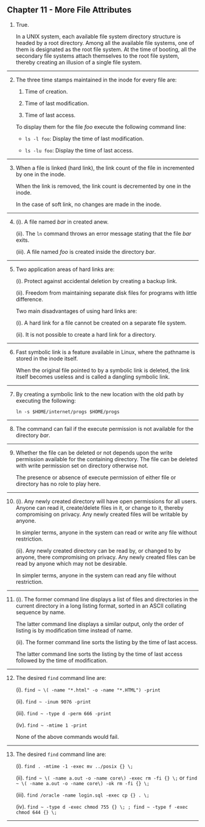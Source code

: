 ##  Chapter 11 - More File Attributes

01. True.

    In a UNIX system, each available file system directory structure is headed by a root directory. Among all the available file systems, one of them is designated as the root file system. At the time of booting, all the secondary file systems attach themselves to the root file system, thereby creating an illusion of a single file system.

---

02. The three time stamps maintained in the inode for every file are:

    01. Time of creation.

    02. Time of last modification.

    03. Time of last access.

    To display them for the file _foo_ execute the following command line:

    -   `ls -l foo`: Display the time of last modification.

    -   `ls -lu foo`: Display the time of last access.

---

03. When a file is linked (hard link), the link count of the file in incremented by one in the inode.

    When the link is removed, the link count is decremented by one in the inode.

    In the case of soft link, no changes are made in the inode.

---

04. (i). A file named _bar_ in created anew.

    (ii). The `ln` command throws an error message stating that the file _bar_ exits.

    (iii). A file named _foo_ is created inside the directory _bar_.

---

05. Two application areas of hard links are:

    (i). Protect against accidental deletion by creating a backup link.

    (ii). Freedom from maintaining separate disk files for programs with little difference.

    Two main disadvantages of using hard links are:

    (i). A hard link for a file cannot be created on a separate file system.

    (ii). It is not possible to create a hard link for a directory.

---

06. Fast symbolic link is a feature available in Linux, where the pathname is stored in the inode itself.

    When the original file pointed to by a symbolic link is deleted, the link itself becomes useless and is called a dangling symbolic link.

---

07. By creating a symbolic link to the new location with the old path by executing the following:

    `ln -s $HOME/internet/progs $HOME/progs`

---

08. The command can fail if the execute permission is not available for the directory _bar_.

---

09. Whether the file can be deleted or not depends upon the write permission available for the containing directory. The file can be deleted with write permission set on directory otherwise not.

    The presence or absence of execute permission of either file or directory has no role to play here.

---

10. (i). Any newly created directory will have open permissions for all users. Anyone can read it, create/delete files in it, or change to it, thereby compromising on privacy. Any newly created files will be writable by anyone.

    In simpler terms, anyone in the system can read or write any file without restriction.

    (ii). Any newly created directory can be read by, or changed to by anyone, there compromising on privacy. Any newly created files can be read by anyone which may not be desirable.

    In simpler terms, anyone in the system can read any file without restriction.

---

11. (i). The former command line displays a list of files and directories in the current directory in a long listing format, sorted in an ASCII collating sequence by name.

    The latter command line displays a similar output, only the order of listing is by modification time instead of name.

    (ii). The former command line sorts the listing by the time of last access.

    The latter command line sorts the listing by the time of last access followed by the time of modification.

---

12. The desired `find` command line are:

    (i). `find ~ \( -name "*.html" -o -name "*.HTML") -print`

    (ii). `find ~ -inum 9076 -print`

    (iii). `find ~ -type d -perm 666 -print`

    (iv). `find ~ -mtime 1 -print`

    None of the above commands would fail.

---

13. The desired `find` command line are:

    (i). `find . -mtime -1 -exec mv ../posix {} \;`

    (ii). `find ~ \( -name a.out -o -name core\) -exec rm -fi {} \;` or `find ~ \( -name a.out -o -name core\) -ok rm -fi {} \;`

    (iii). `find /oracle -name login.sql -exec cp {} . \;`

    (iv). `find ~ -type d -exec chmod 755 {} \; ; find ~ -type f -exec chmod 644 {} \;`

---
